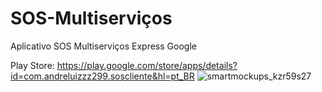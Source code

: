 # SOS-Multiserviços
Aplicativo SOS Multiserviços Express Google 

Play Store: https://play.google.com/store/apps/details?id=com.andreluizzz299.soscliente&hl=pt_BR
![smartmockups_kzr59s27](https://user-images.githubusercontent.com/60305254/154515480-49384f53-8706-4ddb-a4d8-56ba73128917.jpg)
